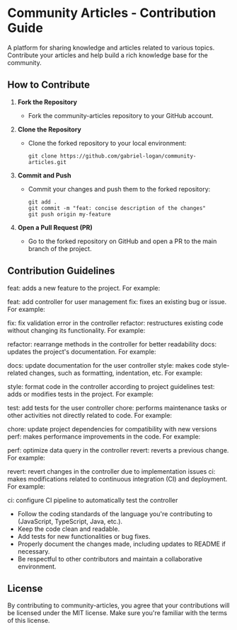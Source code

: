 # Community Articles - Contribution Guide

A platform for sharing knowledge and articles related to various topics. Contribute your articles and help build a rich knowledge base for the community.

## How to Contribute

1. **Fork the Repository**
   - Fork the community-articles repository to your GitHub account.

2. **Clone the Repository**
   - Clone the forked repository to your local environment:
     ```
     git clone https://github.com/gabriel-logan/community-articles.git
     ```

3. **Commit and Push**
   - Commit your changes and push them to the forked repository:
     ```
     git add .
     git commit -m "feat: concise description of the changes"
     git push origin my-feature
     ```

4. **Open a Pull Request (PR)**
   - Go to the forked repository on GitHub and open a PR to the main branch of the project.

## Contribution Guidelines

feat: adds a new feature to the project. For example:

feat: add controller for user management
fix: fixes an existing bug or issue. For example:

fix: fix validation error in the controller
refactor: restructures existing code without changing its functionality. For example:

refactor: rearrange methods in the controller for better readability
docs: updates the project's documentation. For example:

docs: update documentation for the user controller
style: makes code style-related changes, such as formatting, indentation, etc. For example:

style: format code in the controller according to project guidelines
test: adds or modifies tests in the project. For example:

test: add tests for the user controller
chore: performs maintenance tasks or other activities not directly related to code. For example:

chore: update project dependencies for compatibility with new versions
perf: makes performance improvements in the code. For example:

perf: optimize data query in the controller
revert: reverts a previous change. For example:

revert: revert changes in the controller due to implementation issues
ci: makes modifications related to continuous integration (CI) and deployment. For example:

ci: configure CI pipeline to automatically test the controller

- Follow the coding standards of the language you're contributing to (JavaScript, TypeScript, Java, etc.).
- Keep the code clean and readable.
- Add tests for new functionalities or bug fixes.
- Properly document the changes made, including updates to README if necessary.
- Be respectful to other contributors and maintain a collaborative environment.

## License

By contributing to community-articles, you agree that your contributions will be licensed under the MIT license. Make sure you're familiar with the terms of this license.
